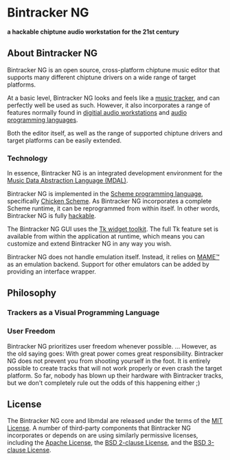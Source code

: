 # Bintracker NG

**a hackable chiptune audio workstation for the 21st century**


## About Bintracker NG

Bintracker NG is an open source, cross-platform chiptune music editor that supports many different chiptune drivers on a wide range of target platforms.

At a basic level, Bintracker NG looks and feels like a [music tracker](https://en.wikipedia.org/wiki/Tracker_(music_software)), and can perfectly well be used as such. However, it also incorporates a range of features normally found in [digitial audio workstations](https://en.wikipedia.org/wiki/Digital_audio_workstation) and [audio programming languages](https://en.wikipedia.org/wiki/Audio_programming_language).

Both the editor itself, as well as the range of supported chiptune drivers and target platforms can be easily extended.


### Technology

In essence, Bintracker NG is an integrated development environment for the [Music Data Abstraction Language (MDAL)](../libmdal/docs/index.md).

Bintracker NG is implemented in the [Scheme programming language](https://en.wikipedia.org/wiki/Scheme_(programming_language)), specifically [Chicken Scheme](https://call-cc.org/). As Bintracker NG incorporates a complete Scheme runtime, it can be reprogrammed from within itself. In other words, Bintracker NG is fully [hackable](hacking.md).

The Bintracker NG GUI uses the [Tk widget toolkit](https://en.wikipedia.org/wiki/Tk). The full Tk feature set is available from within the application at runtime, which means you can customize and extend Bintracker NG in any way you wish.

Bintracker NG does not handle emulation itself. Instead, it relies on [MAME™](https://www.mamedev.org) as an emulation backend. Support for other emulators can be added by providing an interface wrapper.


## Philosophy

### Trackers as a Visual Programming Language

### User Freedom

Bintracker NG prioritizes user freedom whenever possible. ... However, as the old saying goes: With great power comes great responsibility. Bintracker NG does not prevent you from shooting yourself in the foot. It is entirely possible to create tracks that will not work properly or even crash the target platform. So far, nobody has blown up their hardware with Bintracker tracks, but we don't completely rule out the odds of this happening either ;)


## License

The Bintracker NG core and libmdal are released under the terms of the [MIT License](https://opensource.org/licenses/MIT). A number of third-party components that Bintracker NG incorporates or depends on are using similarly permissive licenses, including the [Apache License](https://opensource.org/licenses/Apache-2.0), the [BSD 2-clause License](https://opensource.org/licenses/BSD-2-Clause), and the [BSD 3-clause License](https://opensource.org/licenses/BSD-3-Clause).
